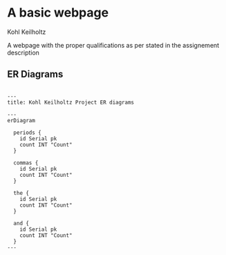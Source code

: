 # A basic webpage
Kohl Keilholtz

A webpage with the proper qualifications as per stated in the assignement description


## ER Diagrams
```mermaid

---
title: Kohl Keilholtz Project ER diagrams

---
erDiagram

  periods {
    id Serial pk
    count INT "Count"
  }

  commas {
    id Serial pk
    count INT "Count"
  }

  the {
    id Serial pk
    count INT "Count"
  }

  and {
    id Serial pk
    count INT "Count"
  }
---
